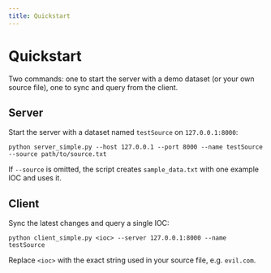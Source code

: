 ```yaml
---
title: Quickstart
---
```


# Quickstart

Two commands: one to start the server with a demo dataset (or your own source file), one to sync and query from the client.

## Server

Start the server with a dataset named `testSource` on `127.0.0.1:8000`:

```
python server_simple.py --host 127.0.0.1 --port 8000 --name testSource --source path/to/source.txt
```

If `--source` is omitted, the script creates `sample_data.txt` with one example IOC and uses it.

## Client

Sync the latest changes and query a single IOC:

```
python client_simple.py <ioc> --server 127.0.0.1:8000 --name testSource
```

Replace `<ioc>` with the exact string used in your source file, e.g. `evil.com`.

